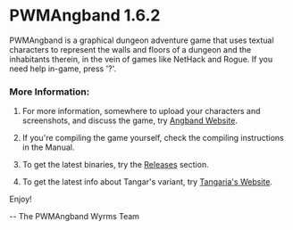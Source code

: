 # PWMAngband 1.6.2

PWMAngband is a graphical dungeon adventure game that uses textual characters
to represent the walls and floors of a dungeon and the inhabitants therein,
in the vein of games like NetHack and Rogue. If you need help in-game,
press '?'.

### More Information:

1. For more information, somewhere to upload your characters and screenshots, and discuss the game, try [Angband Website](https://angband.live/forums/).

2. If you're compiling the game yourself, check the compiling instructions in the Manual.

3. To get the latest binaries, try the [Releases](https://github.com/draconisPW/PWMAngband/releases) section.

4. To get the latest info about Tangar's variant, try [Tangaria's Website](https://tangaria.com/).


Enjoy!

-- The PWMAngband Wyrms Team